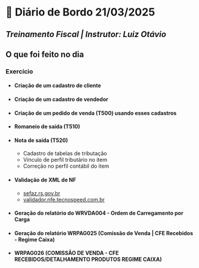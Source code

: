# 📌 **Diário de Bordo 21/03/2025**
## *Treinamento Fiscal | Instrutor: Luiz Otávio*

## O que foi feito no dia

### Exercício
- #### Criação de um cadastro de cliente
- #### Criação de um cadastro de vendedor
- #### Criação de um pedido de venda (T500) usando esses cadastros
- #### Romaneio de saída (T510)
- #### Nota de saída (T520)
    - Cadastro de tabelas de tributação
    - Vínculo de perfil tributário no item
    - Correção no perfil contábil do item
- #### Validação de XML de NF
    - [sefaz.rs.gov.br](sefaz.rs.gov.br)
    - [validador.nfe.tecnospeed.com.br](validador.nfe.tecnospeed.com.br)

- #### Geração do relatório do WRVDA004 - Ordem de Carregamento por Carga
- #### Geração do relatório WRPAG025 (Comissão de Venda | CFE Recebidos - Regime Caixa)
- #### WRPAG026 (COMISSÃO DE VENDA - CFE RECEBIDOS/DETALHAMENTO PRODUTOS REGIME CAIXA)